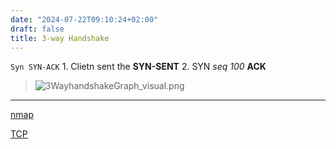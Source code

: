 ```yaml
---
date: "2024-07-22T09:10:24+02:00"
draft: false
title: 3-way Handshake
---
```


`Syn SYN-ACK` 1. Clietn sent the **SYN-SENT** 2. SYN *seq 100* **ACK**

> ![3WayhandshakeGraph_visual.png](/Notes/3WayhandshakeGraph_visual.png)

------------------------------------------------------------------------

[nmap](/Notes/posts//posts/Linux/nmap)

[TCP](/Notes/posts//posts/Network/Ref_OSI/TCP)
